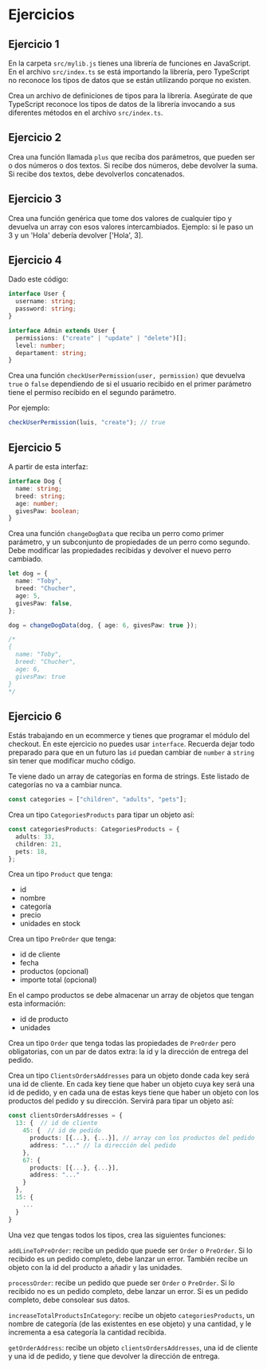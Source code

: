 # Ejercicios

## Ejercicio 1

En la carpeta `src/mylib.js` tienes una librería de funciones en JavaScript. En el archivo `src/index.ts` se está importando la librería, pero TypeScript no reconoce los tipos de datos que se están utilizando porque no existen.

Crea un archivo de definiciones de tipos para la librería. Asegúrate de que TypeScript reconoce los tipos de datos de la librería invocando a sus diferentes métodos en el archivo `src/index.ts`.

## Ejercicio 2

Crea una función llamada `plus` que reciba dos parámetros, que pueden ser o dos números o dos textos. Si recibe dos números, debe devolver la suma. Si recibe dos textos, debe devolverlos concatenados.

## Ejercicio 3

Crea una función genérica que tome dos valores de cualquier tipo y devuelva un array con esos valores intercambiados. Ejemplo: si le paso un 3 y un 'Hola' debería devolver ['Hola', 3].

## Ejercicio 4

Dado este código:

```ts
interface User {
  username: string;
  password: string;
}

interface Admin extends User {
  permissions: ("create" | "update" | "delete")[];
  level: number;
  departament: string;
}
```

Crea una función `checkUserPermission(user, permission)` que devuelva `true` o `false` dependiendo de si el usuario recibido en el primer parámetro tiene el permiso recibido en el segundo parámetro.

Por ejemplo:

```ts
checkUserPermission(luis, "create"); // true
```

## Ejercicio 5

A partir de esta interfaz:

```ts
interface Dog {
  name: string;
  breed: string;
  age: number;
  givesPaw: boolean;
}
```

Crea una función `changeDogData` que reciba un perro como primer parámetro, y un subconjunto de propiedades de un perro como segundo. Debe modificar las propiedades recibidas y devolver el nuevo perro cambiado.

```ts
let dog = {
  name: "Toby",
  breed: "Chucher",
  age: 5,
  givesPaw: false,
};

dog = changeDogData(dog, { age: 6, givesPaw: true });

/*
{
  name: "Toby",
  breed: "Chucher",
  age: 6,
  givesPaw: true
}
*/
```

## Ejercicio 6

Estás trabajando en un ecommerce y tienes que programar el módulo del checkout. En este ejercicio no puedes usar `interface`. Recuerda dejar todo preparado para que en un futuro las `id` puedan cambiar de `number` a `string` sin tener que modificar mucho código.

Te viene dado un array de categorías en forma de strings. Este listado de categorías no va a cambiar nunca.

```ts
const categories = ["children", "adults", "pets"];
```

Crea un tipo `CategoriesProducts` para tipar un objeto así:

```ts
const categoriesProducts: CategoriesProducts = {
  adults: 33,
  children: 21,
  pets: 18,
};
```

Crea un tipo `Product` que tenga:

- id
- nombre
- categoría
- precio
- unidades en stock

Crea un tipo `PreOrder` que tenga:

- id de cliente
- fecha
- productos (opcional)
- importe total (opcional)

En el campo productos se debe almacenar un array de objetos que tengan esta información:

- id de producto
- unidades

Crea un tipo `Order` que tenga todas las propiedades de `PreOrder` pero obligatorias, con un par de datos extra: la id y la dirección de entrega del pedido.

Crea un tipo `ClientsOrdersAddresses` para un objeto donde cada key será una id de cliente. En cada key tiene que haber un objeto cuya key será una id de pedido, y en cada una de estas keys tiene que haber un objeto con los productos del pedido y su dirección. Servirá para tipar un objeto así:

```ts
const clientsOrdersAddresses = {
  13: {  // id de cliente
    45: {  // id de pedido
      products: [{...}, {...}], // array con los productos del pedido
      address: "..." // la dirección del pedido
    },
    67: {
      products: [{...}, {...}],
      address: "..."
    }
  },
  15: {
    ...
  }
}
```

Una vez que tengas todos los tipos, crea las siguientes funciones:

`addLineToPreOrder`: recibe un pedido que puede ser `Order` o `PreOrder`. Si lo recibido es un pedido completo, debe lanzar un error. También recibe un objeto con la id del producto a añadir y las unidades.

`processOrder`: recibe un pedido que puede ser `Order` o `PreOrder`. Si lo recibido no es un pedido completo, debe lanzar un error. Si es un pedido completo, debe consolear sus datos.

`increaseTotalProductsInCategory`: recibe un objeto `categoriesProducts`, un nombre de categoría (de las existentes en ese objeto) y una cantidad, y le incrementa a esa categoría la cantidad recibida.

`getOrderAddress`: recibe un objeto `clientsOrdersAddresses`, una id de cliente y una id de pedido, y tiene que devolver la dirección de entrega.
